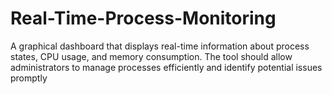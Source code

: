 # Real-Time-Process-Monitoring
A graphical dashboard that displays real-time information about  process states, CPU usage, and memory consumption. The tool should allow  administrators to manage processes efficiently and identify potential issues promptly
  
